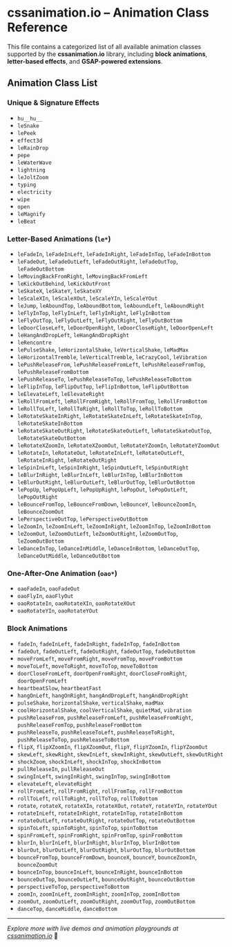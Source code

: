 # cssanimation.io – Animation Class Reference

This file contains a categorized list of all available animation classes supported by the **cssanimation.io** library, including **block animations**, **letter-based effects**, and **GSAP-powered extensions**.

## Animation Class List

### Unique & Signature Effects

- `hu__hu__`
- `leSnake`
- `lePeek`
- `effect3d`
- `leRainDrop`
- `pepe`
- `leWaterWave`
- `lightning`
- `leJoltZoom`
- `typing`
- `electricity`
- `wipe`
- `open`
- `leMagnify`
- `leBeat`

### Letter-Based Animations (`le*`)

- `leFadeIn`, `leFadeInLeft`, `leFadeInRight`, `leFadeInTop`, `leFadeInBottom`
- `leFadeOut`, `leFadeOutLeft`, `leFadeOutRight`, `leFadeOutTop`, `leFadeOutBottom`
- `leMovingBackFromRight`, `leMovingBackFromLeft`
- `leKickOutBehind`, `leKickOutFront`
- `leSkateX`, `leSkateY`, `leSkateXY`
- `leScaleXIn`, `leScaleXOut`, `leScaleYIn`, `leScaleYOut`
- `leJump`, `leAboundTop`, `leAboundBottom`, `leAboundLeft`, `leAboundRight`
- `leFlyInTop`, `leFlyInLeft`, `leFlyInRight`, `leFlyInBottom`
- `leFlyOutTop`, `leFlyOutLeft`, `leFlyOutRight`, `leFlyOutBottom`
- `leDoorCloseLeft`, `leDoorOpenRight`, `leDoorCloseRight`, `leDoorOpenLeft`
- `leHangAndDropLeft`, `leHangAndDropRight`
- `leRencontre`
- `lePulseShake`, `leHorizontalShake`, `leVerticalShake`, `leMadMax`
- `leHorizontalTremble`, `leVerticalTremble`, `leCrazyCool`, `leVibration`
- `lePushReleaseFrom`, `lePushReleaseFromLeft`, `lePushReleaseFromTop`, `lePushReleaseFromBottom`
- `lePushReleaseTo`, `lePushReleaseToTop`, `lePushReleaseToBottom`
- `leFlipInTop`, `leFlipOutTop`, `leFlipInBottom`, `leFlipOutBottom`
- `leElevateLeft`, `leElevateRight`
- `leRollFromLeft`, `leRollFromRight`, `leRollFromTop`, `leRollFromBottom`
- `leRollToLeft`, `leRollToRight`, `leRollToTop`, `leRollToBottom`
- `leRotateSkateInRight`, `leRotateSkateInLeft`, `leRotateSkateInTop`, `leRotateSkateInBottom`
- `leRotateSkateOutRight`, `leRotateSkateOutLeft`, `leRotateSkateOutTop`, `leRotateSkateOutBottom`
- `leRotateXZoomIn`, `leRotateXZoomOut`, `leRotateYZoomIn`, `leRotateYZoomOut`
- `leRotateIn`, `leRotateOut`, `leRotateInLeft`, `leRotateOutLeft`, `leRotateInRight`, `leRotateOutRight`
- `leSpinInLeft`, `leSpinInRight`, `leSpinOutLeft`, `leSpinOutRight`
- `leBlurInRight`, `leBlurInLeft`, `leBlurInTop`, `leBlurInBottom`
- `leBlurOutRight`, `leBlurOutLeft`, `leBlurOutTop`, `leBlurOutBottom`
- `lePopUp`, `lePopUpLeft`, `lePopUpRight`, `lePopOut`, `lePopOutLeft`, `lePopOutRight`
- `leBounceFromTop`, `leBounceFromDown`, `leBounceY`, `leBounceZoomIn`, `leBounceZoomOut`
- `lePerspectiveOutTop`, `lePerspectiveOutBottom`
- `leZoomIn`, `leZoomInLeft`, `leZoomInRight`, `leZoomInTop`, `leZoomInBottom`
- `leZoomOut`, `leZoomOutLeft`, `leZoomOutRight`, `leZoomOutTop`, `leZoomOutBottom`
- `leDanceInTop`, `leDanceInMiddle`, `leDanceInBottom`, `leDanceOutTop`, `leDanceOutMiddle`, `leDanceOutBottom`

### One-After-One Animation (`oao*`)

- `oaoFadeIn`, `oaoFadeOut`
- `oaoFlyIn`, `oaoFlyOut`
- `oaoRotateIn`, `oaoRotateXIn`, `oaoRotateXOut`
- `oaoRotateYIn`, `oaoRotateYOut`

### Block Animations

- `fadeIn`, `fadeInLeft`, `fadeInRight`, `fadeInTop`, `fadeInBottom`
- `fadeOut`, `fadeOutLeft`, `fadeOutRight`, `fadeOutTop`, `fadeOutBottom`
- `moveFromLeft`, `moveFromRight`, `moveFromTop`, `moveFromBottom`
- `moveToLeft`, `moveToRight`, `moveToTop`, `moveToBottom`
- `doorCloseFromLeft`, `doorOpenFromRight`, `doorCloseFromRight`, `doorOpenFromLeft`
- `heartbeatSlow`, `heartbeatFast`
- `hangOnLeft`, `hangOnRight`, `hangAndDropLeft`, `hangAndDropRight`
- `pulseShake`, `horizontalShake`, `verticalShake`, `madMax`
- `coolHorizontalShake`, `coolVerticalShake`, `quietMad`, `vibration`
- `pushReleaseFrom`, `pushReleaseFromLeft`, `pushReleaseFromRight`, `pushReleaseFromTop`, `pushReleaseFromBottom`
- `pushReleaseTo`, `pushReleaseToLeft`, `pushReleaseToRight`, `pushReleaseToTop`, `pushReleaseToBottom`
- `flipX`, `flipXZoomIn`, `flipXZoomOut`, `flipY`, `flipYZoomIn`, `flipYZoomOut`
- `skewLeft`, `skewRight`, `skewInLeft`, `skewInRight`, `skewOutLeft`, `skewOutRight`
- `shockZoom`, `shockInLeft`, `shockInTop`, `shockInBottom`
- `pullReleaseIn`, `pullReleaseOut`
- `swingInLeft`, `swingInRight`, `swingInTop`, `swingInBottom`
- `elevateLeft`, `elevateRight`
- `rollFromLeft`, `rollFromRight`, `rollFromTop`, `rollFromBottom`
- `rollToLeft`, `rollToRight`, `rollToTop`, `rollToBottom`
- `rotate`, `rotateX`, `rotateXIn`, `rotateXOut`, `rotateY`, `rotateYIn`, `rotateYOut`
- `rotateInLeft`, `rotateInRight`, `rotateInTop`, `rotateInBottom`
- `rotateOutLeft`, `rotateOutRight`, `rotateOutTop`, `rotateOutBottom`
- `spinToLeft`, `spinToRight`, `spinToTop`, `spinToBottom`
- `spinFromLeft`, `spinFromRight`, `spinFromTop`, `spinFromBottom`
- `blurIn`, `blurInLeft`, `blurInRight`, `blurInTop`, `blurInBottom`
- `blurOut`, `blurOutLeft`, `blurOutRight`, `blurOutTop`, `blurOutBottom`
- `bounceFromTop`, `bounceFromDown`, `bounceX`, `bounceY`, `bounceZoomIn`, `bounceZoomOut`
- `bounceInTop`, `bounceInLeft`, `bounceInRight`, `bounceInBottom`
- `bounceOutTop`, `bounceOutLeft`, `bounceOutRight`, `bounceOutBottom`
- `perspectiveToTop`, `perspectiveToBottom`
- `zoomIn`, `zoomInLeft`, `zoomInRight`, `zoomInTop`, `zoomInBottom`
- `zoomOut`, `zoomOutLeft`, `zoomOutRight`, `zoomOutTop`, `zoomOutBottom`
- `danceTop`, `danceMiddle`, `danceBottom`

---

_Explore more with live demos and animation playgrounds at [cssanimation.io](https://cssanimation.io)_ 🚀
